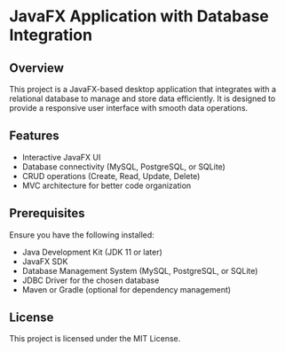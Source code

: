 # JavaFX Application with Database Integration

## Overview
This project is a JavaFX-based desktop application that integrates with a relational database to manage and store data efficiently. It is designed to provide a responsive user interface with smooth data operations.

## Features
- Interactive JavaFX UI
- Database connectivity (MySQL, PostgreSQL, or SQLite)
- CRUD operations (Create, Read, Update, Delete)
- MVC architecture for better code organization

## Prerequisites
Ensure you have the following installed:
- Java Development Kit (JDK 11 or later)
- JavaFX SDK
- Database Management System (MySQL, PostgreSQL, or SQLite)
- JDBC Driver for the chosen database
- Maven or Gradle (optional for dependency management)

## License
This project is licensed under the MIT License.

